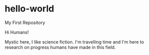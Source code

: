 # hello-world
My First Repository

Hi Humans!

Mystic here, I like science fiction.
I'm travelling time and I'm here to research on progress humans have made in this field.
